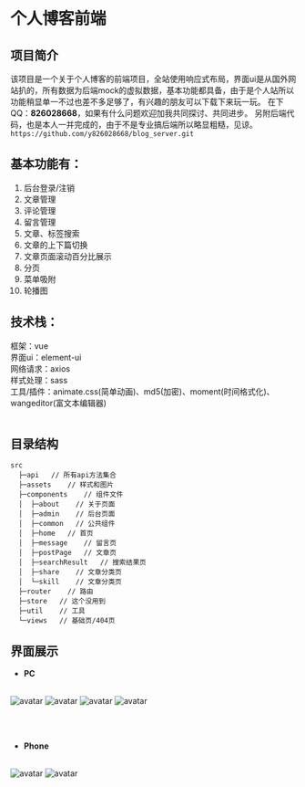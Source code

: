 # 个人博客前端

## 项目简介
该项目是一个关于个人博客的前端项目，全站使用响应式布局，界面ui是从国外网站扒的，所有数据为后端mock的虚拟数据，基本功能都具备，由于是个人站所以功能稍显单一不过也差不多足够了，有兴趣的朋友可以下载下来玩一玩。
在下QQ：**826028668**，如果有什么问题欢迎加我共同探讨、共同进步。
另附后端代码，也是本人一并完成的，由于不是专业搞后端所以略显粗糙，见谅。
```https://github.com/y826028668/blog_server.git```

## 基本功能有：
  1. 后台登录/注销
  2. 文章管理
  3. 评论管理
  4. 留言管理
  5. 文章、标签搜索
  6. 文章的上下篇切换
  7. 文章页面滚动百分比展示
  8. 分页
  9. 菜单吸附
  10. 轮播图

## 技术栈：
框架：vue<br>
界面ui：element-ui<br>
网络请求：axios<br>
样式处理：sass<br>
工具/插件：animate.css(简单动画)、md5(加密)、moment(时间格式化)、wangeditor(富文本编辑器)<br><br>

## 目录结构
```
src
  ├─api   // 所有api方法集合
  ├─assets    // 样式和图片
  ├─components    // 组件文件
  │  ├─about    // 关于页面
  │  ├─admin    // 后台页面
  │  ├─common   // 公共组件
  │  ├─home   // 首页
  │  ├─message    // 留言页
  │  ├─postPage   // 文章页
  │  ├─searchResult   // 搜索结果页
  │  ├─share    // 文章分类页
  │  └─skill    // 文章分类页
  ├─router    // 路由
  ├─store   // 这个没用到
  ├─util    // 工具
  └─views   // 基础页/404页
```

## 界面展示
* **PC**
<br><br>

![avatar](https://s1.ax1x.com/2020/08/14/dikvHf.png)
![avatar](https://s1.ax1x.com/2020/08/14/diAp4g.png)
![avatar](https://s1.ax1x.com/2020/08/14/dikzE8.png)
![avatar](https://s1.ax1x.com/2020/08/14/dikXut.png)

<br><br>


* **Phone**
<br><br>


![avatar](https://s1.ax1x.com/2020/08/14/diASUS.png)
![avatar](https://s1.ax1x.com/2020/08/14/diACCQ.png)
